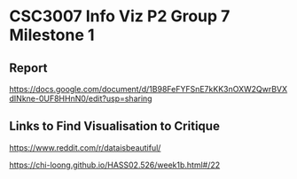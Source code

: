 ﻿# CSC3007 Info Viz P2 Group 7 Milestone 1
 
## Report

https://docs.google.com/document/d/1B98FeFYFSnE7kKK3nOXW2QwrBVXdINkne-0UF8HHnN0/edit?usp=sharing

## Links to Find Visualisation to Critique

https://www.reddit.com/r/dataisbeautiful/

https://chi-loong.github.io/HASS02.526/week1b.html#/22


